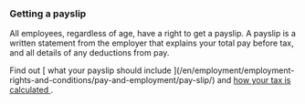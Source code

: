 ###  Getting a payslip

All employees, regardless of age, have a right to get a payslip. A payslip is
a written statement from the employer that explains your total pay before tax,
and all details of any deductions from pay.

Find out [ what your payslip should include ](/en/employment/employment-
rights-and-conditions/pay-and-employment/pay-slip/) and [ how your tax is
calculated ](/en/money-and-tax/tax/income-tax/how-your-tax-is-calculated/) .
